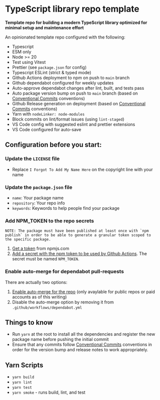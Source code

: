 # TypeScript library repo template

**Template repo for building a modern TypeScript library optimized for minimal setup and maintenance effort**

An opinionated template repo configured with the following:

- Typescript
- ESM only
- Node >= 20
- Test using Vitest
- Prettier (see `package.json` for config)
- Typescript ESLint (strict & typed mode)
- Github Actions deployment to npm on push to `main` branch
- Github dependabot configured for weekly updates
- Auto-approve dependabot changes after lint, built, and tests pass
- Auto package version bump on push to `main` branch (based on [Conventional Commits](https://www.conventionalcommits.org/) conventions)
- Github Release generation on deployment (based on [Conventional Commits](https://www.conventionalcommits.org/) conventions)
- Yarn with `nodeLinker: node-modules`
- Block commits on lint/format issues (using `lint-staged`)
- VS Code config with suggested eslint and prettier extensions
- VS Code configured for auto-save

## Configuration before you start:

### Update the `LICENSE` file

- Replace `I Forgot To Add My Name Here` on the copyright line with your name

### Update the `package.json` file

- `name`: Your package name
- `repository`: Your repo info
- `keywords`: Keywords to help people find your package

### Add NPM_TOKEN to the repo secrets

    NOTE: The package must have been published at least once with `npm publish` in order to be able to generate a granular token scoped to the specific package.

1. [Get a token](https://docs.npmjs.com/creating-and-viewing-access-tokens#creating-granular-access-tokens-on-the-website) from npmjs.com
2. [Add a secret with the npm token to be used by Github Actions](https://docs.github.com/en/actions/security-guides/using-secrets-in-github-actions). The secret must be named `NPM_TOKEN`.

### Enable auto-merge for dependabot pull-requests

There are actually two options:

1. [Enable auto-merge for the repo](https://docs.github.com/en/repositories/configuring-branches-and-merges-in-your-repository/configuring-pull-request-merges/managing-auto-merge-for-pull-requests-in-your-repository) (only avaylable for public repos or paid accounts as of this writing)
1. Disable the auto-merge option by removing it from `.github/workflows/dependabot.yml`

## Things to know

- Run `yarn` at the root to install all the dependencies and register the new package name before pushing the initial commit
- Ensure that any commits follow [Conventional Commits](https://www.conventionalcommits.org/) conventions in order for the version bump and release notes to work appropriately.

## Yarn Scripts

- `yarn build`
- `yarn lint`
- `yarn test`
- `yarn smoke` - runs build, lint, and test
